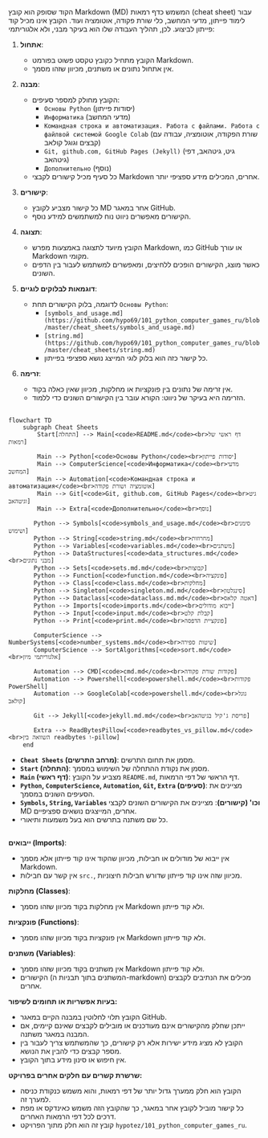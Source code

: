 ## <algorithm>

הקוד שסופק הוא קובץ Markdown (MD) המשמש כדף רמאות (cheat sheet) עבור לימוד פייתון, מדעי המחשב, כלי שורת פקודה, אוטומציה ועוד. הקובץ אינו מכיל קוד פייתון לביצוע. לכן, תהליך העבודה שלו הוא בעיקר מבני, ולא אלגוריתמי:

1. **אתחול**:
   - הקובץ מתחיל כקובץ טקסט פשוט בפורמט Markdown.
   - אין אתחול נתונים או משתנים, מכיוון שזהו מסמך.

2. **מבנה**:
   - הקובץ מחולק למספר סעיפים:
     - `Основы Python` (יסודות פייתון)
     - `Информатика` (מדעי המחשב)
     - `Командная строка и автоматизация. Работа с файлами. Работа с файлвой системой Google Colab` (שורת הפקודה, אוטומציה, עבודה עם קבצים וגוגל קולאב)
     - `Git, github.com, GitHub Pages (Jekyll)` (גיט, גיטהאב, דפי גיטהאב)
     - `Дополнительно` (נוסף)
   - כל סעיף מכיל קישורים לקבצי Markdown אחרים, המכילים מידע ספציפי יותר.

3. **קישורים**:
   - כל קישור מצביע לקובץ MD אחר במאגר GitHub.
   - הקישורים מאפשרים ניווט נוח למשתמשים למידע נוסף.

4. **תצוגה**:
   - הקובץ מיועד לתצוגה באמצעות מפרש Markdown, כמו GitHub או עורך Markdown מקומי.
   - כאשר מוצג, הקישורים הופכים ללחיצים, ומאפשרים למשתמש לעבור בין הדפים השונים.

5. **דוגמאות לבלוקים לוגיים**:
   - לדוגמה, בלוק הקישורים תחת `Основы Python`:
     - `[symbols_and_usage.md](https://github.com/hypo69/101_python_computer_games_ru/blob/master/cheat_sheets/symbols_and_usage.md)`
     - `[string.md](https://github.com/hypo69/101_python_computer_games_ru/blob/master/cheat_sheets/string.md)`
     - כל קישור כזה הוא בלוק לוגי המייצג נושא ספציפי בפייתון.

6. **זרימה**:
   - אין זרימה של נתונים בין פונקציות או מחלקות, מכיוון שאין כאלה בקוד.
   - הזרימה היא בעיקר של ניווט: הקורא עובר בין הקישורים השונים כדי ללמוד.

## <mermaid>

```mermaid
flowchart TD
    subgraph Cheat Sheets
        Start[התחלה] --> Main[<code>README.md</code><br>דף ראשי של רמאות]
        
        Main --> Python[<code>Основы Python</code><br>יסודות פייתון]
        Main --> ComputerScience[<code>Информатика</code><br>מדעי המחשב]
        Main --> Automation[<code>Командная строка и автоматизация</code><br>אוטומציה ושורת פקודה]
        Main --> Git[<code>Git, github.com, GitHub Pages</code><br>גיט וגיטהאב]
        Main --> Extra[<code>Дополнительно</code><br>נוסף]

       Python --> Symbols[<code>symbols_and_usage.md</code><br>סימנים ושימוש]
       Python --> String[<code>string.md</code><br>מחרוזות]
       Python --> Variables[<code>variables.md</code><br>משתנים]
       Python --> DataStructures[<code>data_structures.md</code><br>מבני נתונים]
       Python --> Sets[<code>sets.md.md</code><br>קבוצות]
       Python --> Function[<code>function.md</code><br>פונקציה]
       Python --> Class[<code>class.md</code><br>מחלקות]
       Python --> Singleton[<code>singleton.md.md</code><br>סינגלטון]
       Python --> Dataclass[<code>dataclass.md.md</code><br>דאטה קלאס]
       Python --> Imports[<code>imports.md</code><br>ייבוא מודולים]
       Python --> Input[<code>input.md</code><br>קבלת קלט]
       Python --> Print[<code>print.md</code><br>פונקציית הדפסה]

       ComputerScience --> NumberSystems[<code>number_systems.md</code><br>שיטות ספירה]
       ComputerScience --> SortAlgorithms[<code>sort.md</code><br>אלגוריתמי מיון]
       
       Automation --> CMD[<code>cmd.md</code><br>פקודות שורת פקודה]
       Automation --> Powershell[<code>powershell.md</code><br>פקודות PowerShell]
       Automation --> GoogleColab[<code>powershell.md</code><br>גוגל קולאב]

       Git --> Jekyll[<code>jekyll.md.md</code><br>פריסת ג'קיל בגיטהאב]
       
       Extra --> ReadBytesPillow[<code>readbytes_vs_pillow.md</code><br>השוואה בין readbytes ו-pillow]
    end
```

*   **`Cheat Sheets` (מרחב התרשים)**: מסמן את תחום התרשים.
*   **`Start` (התחלה)**: מסמן את נקודת ההתחלה של השימוש במסמך.
*   **`Main` (דף ראשי)**: מצביע על הקובץ `README.md`, דף הראשי של דפי הרמאות.
*   **`Python`, `ComputerScience`, `Automation`, `Git`, `Extra` (סעיפים)**: מציינים את הסעיפים השונים במסמך.
*   **`Symbols`, `String`, `Variables` וכו' (קישורים)**: מציינים את הקישורים השונים לקבצי MD אחרים, המייצגים נושאים ספציפיים.
*  כל שם משתנה בתרשים הוא בעל משמעות ותיאורי.

## <explanation>

**ייבואים (Imports)**:

*   אין ייבוא של מודולים או חבילות, מכיוון שהקוד אינו קוד פייתון אלא מסמך Markdown.
*   אין קשר עם חבילות `src.`, מכיוון שזה אינו קוד פייתון שדורש חבילות חיצוניות.

**מחלקות (Classes)**:

*   אין מחלקות בקוד מכיוון שזהו מסמך Markdown ולא קוד פייתון.

**פונקציות (Functions)**:

*   אין פונקציות בקוד מכיוון שזהו מסמך Markdown ולא קוד פייתון.

**משתנים (Variables)**:

*   אין משתנים בקוד מכיוון שזהו מסמך Markdown ולא קוד פייתון.
*   הקישורים (המשתנים בתוך תבניות ה-markdown) מכילים את הנתיבים לקבצים אחרים.

**בעיות אפשריות או תחומים לשיפור:**

*   הקובץ תלוי לחלוטין במבנה הקיים במאגר GitHub.
*   ייתכן שחלק מהקישורים אינם מעודכנים או מובילים לקבצים שאינם קיימים, אם המבנה במאגר משתנה.
*   הקובץ לא מציג מידע ישירות אלא רק קישורים, כך שהמשתמש צריך לעבור בין מספר קבצים כדי להבין את הנושא.
*   אין חיפוש או סינון מידע בתוך הקובץ.

**שרשרת קשרים עם חלקים אחרים בפרויקט:**

*   הקובץ הוא חלק ממערך גדול יותר של דפי רמאות, והוא משמש כנקודת כניסה למערך זה.
*   כל קישור מוביל לקובץ אחר במאגר, כך שהקובץ הזה משמש כאינדקס או מפת דרכים לכל דפי הרמאות האחרים.
*   קובץ זה הוא חלק מתוך הפרויקט `hypotez/101_python_computer_games_ru`.